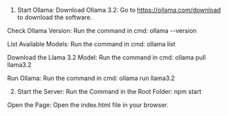 1. Start Ollama:
Download Ollama 3.2:
Go to https://ollama.com/download to download the software.

Check Ollama Version:
Run the command in cmd:    ollama --version

List Available Models:
Run the command in cmd:    ollama list

Download the Llama 3.2 Model:
Run the command in cmd:    ollama pull llama3.2

Run Ollama:
Run the command in cmd:    ollama run llama3.2

2. Start the Server:
Run the Command in the Root Folder:   npm start

Open the Page:
Open the index.html file in your browser.
